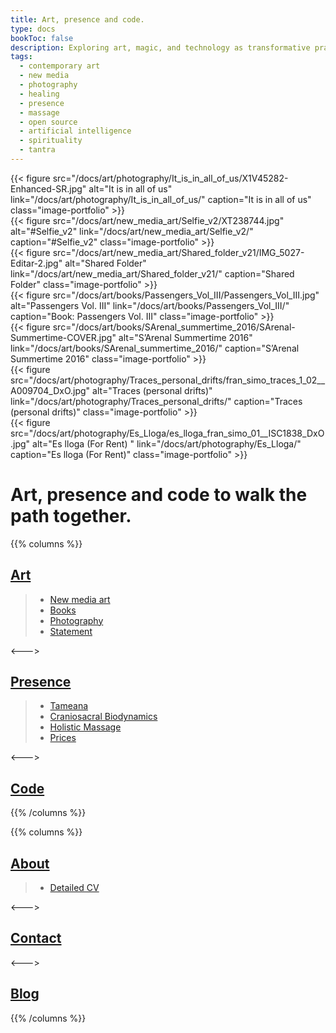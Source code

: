 ```yaml
---
title: Art, presence and code.
type: docs
bookToc: false
description: Exploring art, magic, and technology as transformative practices in an inner and outer journey.
tags:
  - contemporary art
  - new media
  - photography
  - healing
  - presence
  - massage
  - open source
  - artificial intelligence
  - spirituality
  - tantra
---
```

<div class="horizontal-scroll-container">

<div class="scroll-item">
    {{< figure
      src="/docs/art/photography/It_is_in_all_of_us/X1V45282-Enhanced-SR.jpg"
      alt="It is in all of us"
      link="/docs/art/photography/It_is_in_all_of_us/"
      caption="It is in all of us"
      class="image-portfolio"
    >}}
</div>

<div class="scroll-item">
    {{< figure
      src="/docs/art/new_media_art/Selfie_v2/XT238744.jpg"
      alt="#Selfie_v2"
      link="/docs/art/new_media_art/Selfie_v2/"
      caption="#Selfie_v2"
      class="image-portfolio"
    >}}
</div>

<div class="scroll-item">
    {{< figure
      src="/docs/art/new_media_art/Shared_folder_v21/IMG_5027-Editar-2.jpg"
      alt="Shared Folder"
      link="/docs/art/new_media_art/Shared_folder_v21/"
      caption="Shared Folder"
      class="image-portfolio"
    >}}
</div>

<div class="scroll-item">
    {{< figure
      src="/docs/art/books/Passengers_Vol_III/Passengers_Vol_III.jpg"
      alt="Passengers Vol. III"
      link="/docs/art/books/Passengers_Vol_III/"
      caption="Book: Passengers Vol. III"
      class="image-portfolio"
    >}}
</div>

<div class="scroll-item">
    {{< figure
      src="/docs/art/books/SArenal_summertime_2016/SArenal-Summertime-COVER.jpg"
      alt="S’Arenal Summertime 2016"
      link="/docs/art/books/SArenal_summertime_2016/"
      caption="S’Arenal Summertime 2016"
      class="image-portfolio"
    >}}
</div>

<div class="scroll-item">
    {{< figure
      src="/docs/art/photography/Traces_personal_drifts/fran_simo_traces_1_02__A009704_DxO.jpg"
      alt="Traces (personal drifts)"
      link="/docs/art/photography/Traces_personal_drifts/"
      caption="Traces (personal drifts)"
      class="image-portfolio"
    >}}
</div>

<div class="scroll-item">
    {{< figure
      src="/docs/art/photography/Es_Lloga/es_lloga_fran_simo_01__ISC1838_DxO.jpg"
      alt="Es lloga (For Rent) "
      link="/docs/art/photography/Es_Lloga/"
      caption="Es lloga (For Rent)"
      class="image-portfolio"
    >}}
</div>

</div>

# Art, presence and code to walk the path together.

{{% columns %}}

## [Art](docs/art)

> - [New media art](docs/art/new_media_art)
> - [Books](docs/art/books)
> - [Photography](docs/art/photography)
> - [Statement](docs/art/statement)

<--->

## [Presence](docs/presence)

> - [Tameana](docs/presence/tameana)
> - [Craniosacral Biodynamics](docs/presence/biodinamica_craneosacral)
> - [Holistic Massage](docs/presence/masaje_holistico)
> - [Prices](docs/presence/prices)

<--->

## [Code](docs/code)

{{% /columns %}}

{{% columns %}}

## [About](docs/cv)

> - [Detailed CV](docs/cv/detailed_cv.md)

<--->

## [Contact](docs/contact)

<--->

## [Blog](posts)

{{% /columns %}}



